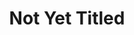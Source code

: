 ---
ee_id_thing: '2221'
site: '1'
type: '2'
inv_num: 2012-149
add_credit:
url: 2012-149-not-yet-titled
title: Not Yet Titled
year: '2012'
display_year: '2012'
medium: Realtime tele-performance
dims:
pitch: Live tele-performance of me watching TV (and having a glass of white wine).
ps: "​This was a live performance where I watched TV in NYC, and broadcast it live
  to the Western Front in Vancouver (via Skype).I also had a glass of white wine somewhere
  along the way. Yes, that is Erin Brockovich in the still above. The idea here was
  to do just whatever I would have been doing anyway, except broadcast it across North
  America to an audience - the ultimate low stress / stay at home performance."
live_url:
youtube:
https://github.com/coryarcangel/alu:
imgs: untitled-2012-149-western-front-perf-view-2-database-BW.jpg
subheading:
download:
commission:
related:
layout: things-i-made
---